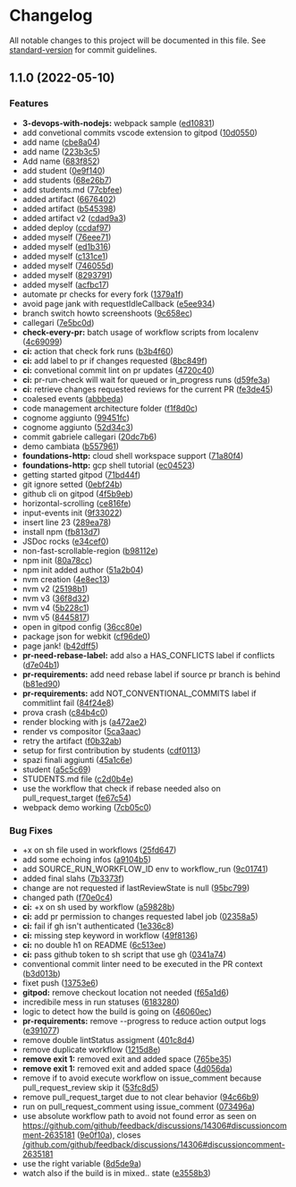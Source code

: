 # Changelog

All notable changes to this project will be documented in this file. See [standard-version](https://github.com/conventional-changelog/standard-version) for commit guidelines.

## 1.1.0 (2022-05-10)


### Features

* **3-devops-with-nodejs:** webpack sample ([ed10831](https://github.com/gabrielecallegari/2021-23.SA.UFS07/commit/ed1083170351f78b71c97b56afddb6a87b1b9e45))
* add convetional commits vscode extension to gitpod ([10d0550](https://github.com/gabrielecallegari/2021-23.SA.UFS07/commit/10d055055aa180fd43caad47b4f64372a4f88cf2))
* add name ([cbe8a04](https://github.com/gabrielecallegari/2021-23.SA.UFS07/commit/cbe8a049c15bac1941a484b6a4d4792a51d74964))
* add name ([223b3c5](https://github.com/gabrielecallegari/2021-23.SA.UFS07/commit/223b3c572054d105539f06160ed1f8643ec73ec1))
* Add name ([683f852](https://github.com/gabrielecallegari/2021-23.SA.UFS07/commit/683f85206844679da4a1d10342cc2469155b2b04))
* add student ([0e9f140](https://github.com/gabrielecallegari/2021-23.SA.UFS07/commit/0e9f1401f5121b64ca7670d84ac12f89b4e564c6))
* add students ([68e26b7](https://github.com/gabrielecallegari/2021-23.SA.UFS07/commit/68e26b71236ef7ee25045debdc753f741b8b215f))
* add students.md ([77cbfee](https://github.com/gabrielecallegari/2021-23.SA.UFS07/commit/77cbfeea74290630b953e06956503b4c48069570))
* added artifact ([6676402](https://github.com/gabrielecallegari/2021-23.SA.UFS07/commit/6676402599e163587837f80268fb1c50b5d46471))
* added artifact ([b545398](https://github.com/gabrielecallegari/2021-23.SA.UFS07/commit/b54539808ed0e28d0d2ce54ddea679ae6077cfaa))
* added artifact v2 ([cdad9a3](https://github.com/gabrielecallegari/2021-23.SA.UFS07/commit/cdad9a388014f7a42ed2ff3a04e01f49a08b5a0c))
* added deploy ([ccdaf97](https://github.com/gabrielecallegari/2021-23.SA.UFS07/commit/ccdaf9721f56b97272806cc4b4b0bf6b95c0bda0))
* added myself ([76eee71](https://github.com/gabrielecallegari/2021-23.SA.UFS07/commit/76eee7142663c10e32b53d02d0500af39dc046c9))
* added myself ([ed1b316](https://github.com/gabrielecallegari/2021-23.SA.UFS07/commit/ed1b3162a53f6b5ad94a00fe0d493564a999fa46))
* added myself ([c131ce1](https://github.com/gabrielecallegari/2021-23.SA.UFS07/commit/c131ce17686221d8de8da0455e1796c796ea0602))
* added myself ([746055d](https://github.com/gabrielecallegari/2021-23.SA.UFS07/commit/746055de6fd62444cf1b9d372a5a9019a000461c))
* added myself ([8293791](https://github.com/gabrielecallegari/2021-23.SA.UFS07/commit/8293791578f8dbf3b03faf70266e052b94c81bca))
* added myself ([acfbc17](https://github.com/gabrielecallegari/2021-23.SA.UFS07/commit/acfbc1725fc1e0f81607ec53385773b77a1d0e9c))
* automate pr checks for every fork ([1379a1f](https://github.com/gabrielecallegari/2021-23.SA.UFS07/commit/1379a1f4a9d72f336b97233832d9e8fc5a44942e))
* avoid page jank with requestIdleCallback ([e5ee934](https://github.com/gabrielecallegari/2021-23.SA.UFS07/commit/e5ee934da3c4564d39289344aa6b0d93d7488976))
* branch switch howto screenshoots ([9c658ec](https://github.com/gabrielecallegari/2021-23.SA.UFS07/commit/9c658ec4873768ff090caed0fc73917c024330f6))
* callegari ([7e5bc0d](https://github.com/gabrielecallegari/2021-23.SA.UFS07/commit/7e5bc0d63c37b981187502a42e8727b0f4bb1ca3))
* **check-every-pr:** batch usage of workflow scripts from localenv ([4c69099](https://github.com/gabrielecallegari/2021-23.SA.UFS07/commit/4c6909915b7072bf4a8e12fa18eada97c3c34230))
* **ci:** action that check fork runs ([b3b4f60](https://github.com/gabrielecallegari/2021-23.SA.UFS07/commit/b3b4f601575d01f8817ef24456cdb303e1dc1530))
* **ci:** add label to pr if changes requested ([8bc849f](https://github.com/gabrielecallegari/2021-23.SA.UFS07/commit/8bc849f0e23adee4a4dd435a6cb599f5490f5ceb))
* **ci:** convetional commit lint on pr updates ([4720c40](https://github.com/gabrielecallegari/2021-23.SA.UFS07/commit/4720c405897492ba1d6243a596cde7e8d1998478))
* **ci:** pr-run-check will wait for queued or in_progress runs ([d59fe3a](https://github.com/gabrielecallegari/2021-23.SA.UFS07/commit/d59fe3ac45237ac46116a0576b41114d32ce8676))
* **ci:** retrieve changes requested reviews for the current PR ([fe3de45](https://github.com/gabrielecallegari/2021-23.SA.UFS07/commit/fe3de457becd5fe00399de1001e298e11aecafbf))
* coalesed events ([abbbeda](https://github.com/gabrielecallegari/2021-23.SA.UFS07/commit/abbbeda4ee76044eef9e39beaff3f30a68f6add0))
* code management architecture folder ([f1f8d0c](https://github.com/gabrielecallegari/2021-23.SA.UFS07/commit/f1f8d0cdcd409497c0be4502ae6bf58439302f31))
* cognome aggiunto ([99451fc](https://github.com/gabrielecallegari/2021-23.SA.UFS07/commit/99451fc2ccd47b2f654754eb1b28628744f29c60))
* cognome aggiunto ([52d34c3](https://github.com/gabrielecallegari/2021-23.SA.UFS07/commit/52d34c34eec825220e43da80992ee684b8897e71))
* commit gabriele callegari ([20dc7b6](https://github.com/gabrielecallegari/2021-23.SA.UFS07/commit/20dc7b6a4d27aa5273ae3c3ef50b96c4ff8c57df))
* demo cambiata ([b557961](https://github.com/gabrielecallegari/2021-23.SA.UFS07/commit/b557961452ee097a6dfa21831f854dddb91fb475))
* **foundations-http:** cloud shell workspace support ([71a80f4](https://github.com/gabrielecallegari/2021-23.SA.UFS07/commit/71a80f417da4c8c53f155ce6e3e9e9ac95b20b23))
* **foundations-http:** gcp shell tutorial ([ec04523](https://github.com/gabrielecallegari/2021-23.SA.UFS07/commit/ec04523affc7df1e369d9206bb4825d2ec4fbb63))
* getting started gitpod ([71bd44f](https://github.com/gabrielecallegari/2021-23.SA.UFS07/commit/71bd44f92b37ba80afd8facfd97032afb9b1fef3))
* git ignore setted ([0ebf24b](https://github.com/gabrielecallegari/2021-23.SA.UFS07/commit/0ebf24b8df8fec34cafc1fffcbf9fff08563b7f4))
* github cli on gitpod ([4f5b9eb](https://github.com/gabrielecallegari/2021-23.SA.UFS07/commit/4f5b9ebc29be1b7e758eeedb50e28346c59a66ce))
* horizontal-scrolling ([ce816fe](https://github.com/gabrielecallegari/2021-23.SA.UFS07/commit/ce816fe6203461636339be9fce70156a38f8a395))
* input-events init ([9f33022](https://github.com/gabrielecallegari/2021-23.SA.UFS07/commit/9f330226433cb1c8d610a550a31b3fb316b20ab6))
* insert line 23 ([289ea78](https://github.com/gabrielecallegari/2021-23.SA.UFS07/commit/289ea7844b83d3f279a9ca6e64647f7b17723737))
* install npm ([fb813d7](https://github.com/gabrielecallegari/2021-23.SA.UFS07/commit/fb813d77a0419c3cb93df4156d0ba9355a23c52b))
* JSDoc rocks ([e34cef0](https://github.com/gabrielecallegari/2021-23.SA.UFS07/commit/e34cef0defc0bd61f17de60c5e30ba2bc357e27e))
* non-fast-scrollable-region ([b98112e](https://github.com/gabrielecallegari/2021-23.SA.UFS07/commit/b98112efcf762452140269fe8841e2e88e3d0cff))
* npm init ([80a78cc](https://github.com/gabrielecallegari/2021-23.SA.UFS07/commit/80a78cc1572a0d918183d5d402462b11ded1ae40))
* npm init added author ([51a2b04](https://github.com/gabrielecallegari/2021-23.SA.UFS07/commit/51a2b0464f1546ff859098e86a6847076ba89d4c))
* nvm creation ([4e8ec13](https://github.com/gabrielecallegari/2021-23.SA.UFS07/commit/4e8ec138be9b7d1c48b4d0e56bd047d851f71f8d))
* nvm v2 ([25198b1](https://github.com/gabrielecallegari/2021-23.SA.UFS07/commit/25198b1ba5362c5b296155c6e0873a5b45c0dbaa))
* nvm v3 ([36f8d32](https://github.com/gabrielecallegari/2021-23.SA.UFS07/commit/36f8d32d4e888811d0d11d3c08171e7b03ae6247))
* nvm v4 ([5b228c1](https://github.com/gabrielecallegari/2021-23.SA.UFS07/commit/5b228c161fce095ee55c53d5b55d781ccc36a70b))
* nvm v5 ([8445817](https://github.com/gabrielecallegari/2021-23.SA.UFS07/commit/844581767dc8ce6739a42bcdd9dcb2f6f6e961c6))
* open in gitpod config ([36cc80e](https://github.com/gabrielecallegari/2021-23.SA.UFS07/commit/36cc80ea3436baea5ce991544dcd91e41df59a6b))
* package json for webkit ([cf96de0](https://github.com/gabrielecallegari/2021-23.SA.UFS07/commit/cf96de0a2a30aef2c65684a54872f4a314b6c183))
* page jank! ([b42dff5](https://github.com/gabrielecallegari/2021-23.SA.UFS07/commit/b42dff53eee8bfb84d6ac7fc93c931c7c3b4b463))
* **pr-need-rebase-label:** add also a HAS_CONFLICTS label if conflicts ([d7e04b1](https://github.com/gabrielecallegari/2021-23.SA.UFS07/commit/d7e04b10eb3a732768db94af6c5b56ee5878ee51))
* **pr-requirements:** add need rebase label if source pr branch is behind ([b81ed90](https://github.com/gabrielecallegari/2021-23.SA.UFS07/commit/b81ed9029e311addbcd727485e689ccd2c606ba2))
* **pr-requirements:** add NOT_CONVENTIONAL_COMMITS label if commitlint fail ([84f24e8](https://github.com/gabrielecallegari/2021-23.SA.UFS07/commit/84f24e8196b8489efc42947143bbcc1c83ec7aa5))
* prova crash ([c84b4c0](https://github.com/gabrielecallegari/2021-23.SA.UFS07/commit/c84b4c0ef05558a8a6f0eafbb7c6996755d74347))
* render blocking with js ([a472ae2](https://github.com/gabrielecallegari/2021-23.SA.UFS07/commit/a472ae20ccc82183480ef21f7c514f97ac20d89d))
* render vs compositor ([5ca3aac](https://github.com/gabrielecallegari/2021-23.SA.UFS07/commit/5ca3aac2164169933efce27f65ccf79acab9a37c))
* retry the artifact ([f0b32ab](https://github.com/gabrielecallegari/2021-23.SA.UFS07/commit/f0b32ab42454a131c90393e9acbedeb0654faefd))
* setup for first contribution by students ([cdf0113](https://github.com/gabrielecallegari/2021-23.SA.UFS07/commit/cdf01137d797ff28fc9feb50b1fe38244f16f412))
* spazi finali aggiunti ([45a1c6e](https://github.com/gabrielecallegari/2021-23.SA.UFS07/commit/45a1c6e891ef7ff6ace0d5e60bd83f06859b1694))
* student ([a5c5c69](https://github.com/gabrielecallegari/2021-23.SA.UFS07/commit/a5c5c69cb6f335786ed12f9ee5f41b8c13a29789))
* STUDENTS.md file ([c2d0b4e](https://github.com/gabrielecallegari/2021-23.SA.UFS07/commit/c2d0b4eae1714b156d9cc2ee5b51d09bfc02510b))
* use the workflow that check if rebase needed also on pull_request_target ([fe67c54](https://github.com/gabrielecallegari/2021-23.SA.UFS07/commit/fe67c540310f232a63936c21f3515689406a1e78))
* webpack demo working ([7cb05c0](https://github.com/gabrielecallegari/2021-23.SA.UFS07/commit/7cb05c0553f3837320c1db50d61e5f071d4d8dee))


### Bug Fixes

* +x on sh file used in workflows ([25fd647](https://github.com/gabrielecallegari/2021-23.SA.UFS07/commit/25fd64787775039a034a0fbfdf321fcbcae8e7a5))
* add some echoing infos ([a9104b5](https://github.com/gabrielecallegari/2021-23.SA.UFS07/commit/a9104b5c3dd56edc26d6258ffb516895c1933345))
* add SOURCE_RUN_WORKFLOW_ID env to workflow_run ([9c01741](https://github.com/gabrielecallegari/2021-23.SA.UFS07/commit/9c01741c5da973a00a34233abeaa49f6a366e22c))
* added final slahs ([7b3373f](https://github.com/gabrielecallegari/2021-23.SA.UFS07/commit/7b3373fdf6710ee9123f6df4b3b72b30043b9a85))
* change are not requested if lastReviewState is null ([95bc799](https://github.com/gabrielecallegari/2021-23.SA.UFS07/commit/95bc79915fa0b1588a6c08a3d65f8695a49ae22c))
* changed path ([f70e0c4](https://github.com/gabrielecallegari/2021-23.SA.UFS07/commit/f70e0c42cad270fd0c5aa4d1df5df3b3c7141aeb))
* **ci:** +x on sh used by workflow ([a59828b](https://github.com/gabrielecallegari/2021-23.SA.UFS07/commit/a59828bd6f3aa91ea09858bfd13019baea216175))
* **ci:** add pr permission to changes requested label job ([02358a5](https://github.com/gabrielecallegari/2021-23.SA.UFS07/commit/02358a599b2d00550ea6deb1ef56f4af80c08c18))
* **ci:** fail if gh isn't authenticated ([1e336c8](https://github.com/gabrielecallegari/2021-23.SA.UFS07/commit/1e336c8aefeaefe38f8209ab7e8e2c9ca3052901))
* **ci:** missing step keyword in workflow ([49f8136](https://github.com/gabrielecallegari/2021-23.SA.UFS07/commit/49f813690696c9a5ba3b4bd80ed2dadce7943237))
* **ci:** no double h1 on README ([6c513ee](https://github.com/gabrielecallegari/2021-23.SA.UFS07/commit/6c513ee4f3fa25cac60ff902556a724e0752a32e))
* **ci:** pass github token to sh script that use gh ([0341a74](https://github.com/gabrielecallegari/2021-23.SA.UFS07/commit/0341a74b9da6731502db0f3ca2a9045aabc70b7e))
* conventional commit linter need to be executed in the PR context ([b3d013b](https://github.com/gabrielecallegari/2021-23.SA.UFS07/commit/b3d013b170ef9d72f0bc9d1965eae39f869400ba))
* fixet push ([13753e6](https://github.com/gabrielecallegari/2021-23.SA.UFS07/commit/13753e6333fe3069f3609b10a67d49b46056d362))
* **gitpod:** remove checkout location not needed ([f65a1d6](https://github.com/gabrielecallegari/2021-23.SA.UFS07/commit/f65a1d69dc2ebe375082ad53f05689e284f5337a))
* incredibile mess in run statuses ([6183280](https://github.com/gabrielecallegari/2021-23.SA.UFS07/commit/6183280fac77670ae21efb86b5210bf643f88442))
* logic to detect how the build is going on ([46060ec](https://github.com/gabrielecallegari/2021-23.SA.UFS07/commit/46060ec0ff936569922519c798f119c728d3eb1d))
* **pr-requirements:** remove --progress to reduce action output logs ([e391077](https://github.com/gabrielecallegari/2021-23.SA.UFS07/commit/e391077817b7733c95a8be233f961cc03b3c9506))
* remove double lintStatus assigment ([401c8d4](https://github.com/gabrielecallegari/2021-23.SA.UFS07/commit/401c8d4bd4cdedd50a7979155dbae73f23b0344f))
* remove duplicate workflow ([1215d8e](https://github.com/gabrielecallegari/2021-23.SA.UFS07/commit/1215d8e65801063e24a9929cfcf9396f00b72a7c))
* **remove exit 1:** removed exit  and added space ([765be35](https://github.com/gabrielecallegari/2021-23.SA.UFS07/commit/765be3568f97cf87a87fbdd14359752838edf3f1))
* **remove exit 1:** removed exit  and added space ([4d056da](https://github.com/gabrielecallegari/2021-23.SA.UFS07/commit/4d056da8fceb5dfa1f4a3ec50fe4bb675d5a8492))
* remove if to avoid execute workflow on issue_comment because pull_request_review skip it ([53fc8d5](https://github.com/gabrielecallegari/2021-23.SA.UFS07/commit/53fc8d5d8b3f95e5d8524793606597af41fd5cd8))
* remove pull_request_target due to not clear behavior ([94c66b9](https://github.com/gabrielecallegari/2021-23.SA.UFS07/commit/94c66b9dadb194ca76cf7c6db1a739c361389d4e))
* run on pull_request_comment using issue_comment ([073496a](https://github.com/gabrielecallegari/2021-23.SA.UFS07/commit/073496af8013c670a5f29036e1793ab76537daa9))
* use absolute workflow path to avoid not found error as seen on https://github.com/github/feedback/discussions/14306#discussioncomment-2635181 ([9e0f10a](https://github.com/gabrielecallegari/2021-23.SA.UFS07/commit/9e0f10a9d98647dcb3784b8b95d8d9666b40c604)), closes [/github.com/github/feedback/discussions/14306#discussioncomment-2635181](https://github.com/gabrielecallegari//github.com/github/feedback/discussions/14306/issues/discussioncomment-2635181)
* use the right variable ([8d5de9a](https://github.com/gabrielecallegari/2021-23.SA.UFS07/commit/8d5de9ad46bda15c25e7ce01eb726df1f5a27a67))
* watch also if the build is in mixed.. state ([e3558b3](https://github.com/gabrielecallegari/2021-23.SA.UFS07/commit/e3558b308e6404f96879d7d8f34222d8e545593e))
